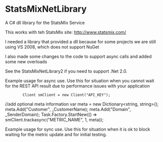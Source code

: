StatsMixNetLibrary
==================

A C# dll library for the StatsMix Service

This works with teh StatsMix site: http://www.statsmix.com/

I needed a library that provided a dll because for some projects we are still using VS 2008, which does not support NuGet

I also made some changes to the code to support async calls and added some new overloads

See the StatsMixNetLibrary2 if you need to support .Net 2.0.

Example usage for async use.  Use this for situation when you cannot wait for the REST API result due to performance issues with your application

            Client smClient = new Client("API_KEY");
//add optional meta information
            var meta = new Dictionary<string, string>();
            meta.Add("Customer", _CustomerName);
            meta.Add("Domain", _SenderDomain);
            Task.Factory.StartNew(() => smClient.trackasync("METRIC_NAME", 1, meta));


Example usage for sync use.  Use this for situation when it is ok to block waiting for the metric update and for initial testing.